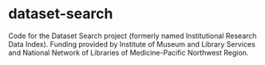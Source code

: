 # dataset-search
Code for the Dataset Search project (formerly named Institutional Research Data Index). Funding provided by Institute of Museum and Library Services and National Network of Libraries of Medicine-Pacific Northwest Region.
